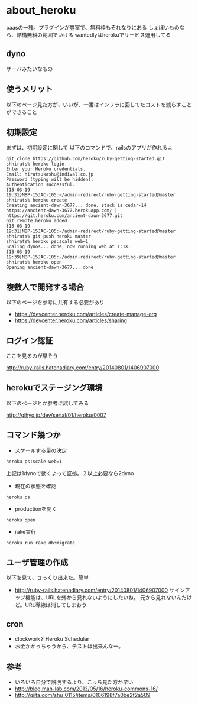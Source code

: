 # about_heroku
paasの一種。プラグインが豊富で、無料枠もそれなりにある
しょぼいものなら、結構無料の範囲でいける
wantedlyはherokuでサービス運用してる

## dyno
サーバみたいなもの

## 使うメリット
以下のページ見た方が、いいが、一番はインフラに回してたコストを減らすことができること

## 初期設定
まずは、初期設定に関して
以下のコマンドで、railsのアプリが作れるよ
```
git clone https://github.com/heroku/ruby-getting-started.git
shhirats% heroku login
Enter your Heroku credentials.
Email: hiratsukashu@indival.co.jp
Password (typing will be hidden):
Authentication successful.
{15-03-19 
19:31}MBP-15JAC-105:~/admin-redirect/ruby-getting-started@master 
shhirats% heroku create
Creating ancient-dawn-3677... done, stack is cedar-14
https://ancient-dawn-3677.herokuapp.com/ | 
https://git.heroku.com/ancient-dawn-3677.git
Git remote heroku added
{15-03-19 
19:31}MBP-15JAC-105:~/admin-redirect/ruby-getting-started@master 
shhirats% git push heroku master
shhirats% heroku ps:scale web=1
Scaling dynos... done, now running web at 1:1X.
{15-03-19 
19:39}MBP-15JAC-105:~/admin-redirect/ruby-getting-started@master 
shhirats% heroku open
Opening ancient-dawn-3677... done
```
## 複数人で開発する場合
以下のページを参考に共有する必要があり

* https://devcenter.heroku.com/articles/create-manage-org
* https://devcenter.heroku.com/articles/sharing

## ログイン認証
ここを見るのが早そう

http://ruby-rails.hatenadiary.com/entry/20140801/1406907000

## herokuでステージング環境
以下のページとか参考に試してみる

http://gihyo.jp/dev/serial/01/heroku/0007

## コマンド幾つか

* スケールする量の決定
```
heroku ps:scale web=1
```
上記は1dynoで動くよって証拠。２以上必要なら2dyno

* 現在の状態を確認
```
heroku ps
```

* productionを開く
```
heroku open
```

* rake実行
```
heroku run rake db:migrate
```

## ユーザ管理の作成
以下を見て、さっくり出来た。簡単
* http://ruby-rails.hatenadiary.com/entry/20140801/1406907000
サインアップ機能は、URLを外から見れないようにしたいね。
元から見れないんだけど。URL導線は消してしまおう


## cron
* clockworkとHeroku Schedular
* お金かかっちゃうから、テストは出来んなー。

## 参考
* いろいろ自分で説明するより、こっち見た方が早い
* http://blog.mah-lab.com/2013/05/16/heroku-commons-16/
* http://qiita.com/shu_0115/items/0106198f7a0be2f2a509
